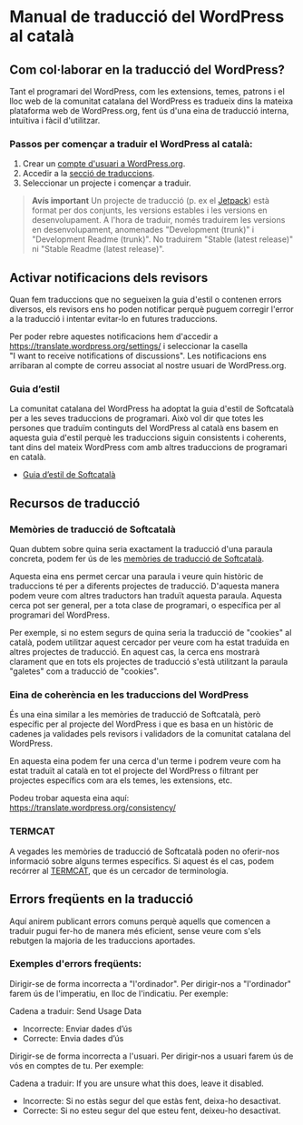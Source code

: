 # Manual de traducció del WordPress al català

## Com col·laborar en la traducció del WordPress?

Tant el programari del WordPress, com les extensions, temes, patrons i el lloc web de la comunitat catalana del WordPress es tradueix dins la mateixa plataforma web de WordPress.org, fent ús d'una eina de traducció interna, intuïtiva i fàcil d'utilitzar.

### Passos per començar a traduir el WordPress al català:

1. Crear un [compte d'usuari a WordPress.org](https://login.wordpress.org/register?locale=ca).
2. Accedir a la [secció de traduccions](https://translate.wordpress.org/locale/ca/default/).
3. Seleccionar un projecte i començar a traduir.

> **Avís important**
> Un projecte de traducció (p. ex el [Jetpack](https://translate.wordpress.org/locale/ca/default/wp-plugins/jetpack/)) està format per dos conjunts, les versions estables i les versions en desenvolupament. A l'hora de traduir, només traduirem les versions en desenvolupament, anomenades "Development (trunk)" i "Development Readme (trunk)". No traduirem "Stable (latest release)" ni "Stable Readme (latest release)".

## Activar notificacions dels revisors

Quan fem traduccions que no segueixen la guia d'estil o contenen errors diversos, els revisors ens ho poden notificar perquè puguem corregir l'error a la traducció i intentar evitar-lo en futures traduccions.

Per poder rebre aquestes notificacions hem d'accedir a https://translate.wordpress.org/settings/ i seleccionar la casella "I want to receive notifications of discussions". Les notificacions ens arribaran al compte de correu associat al nostre usuari de WordPress.org.

### Guia d’estil

La comunitat catalana del WordPress ha adoptat la guia d'estil de Softcatalà per a les seves traduccions de programari. Això vol dir que totes les persones que traduïm continguts del WordPress al català ens basem en aquesta guia d'estil perquè les traduccions siguin consistents i coherents, tant dins del mateix WordPress com amb altres traduccions de programari en català.

- [Guia d’estil de Softcatalà](https://www.softcatala.org/guia-estil-de-softcatala/)

## Recursos de traducció

### Memòries de traducció de Softcatalà

Quan dubtem sobre quina seria exactament la traducció d'una paraula concreta, podem fer ús de les [memòries de traducció de Softcatalà](https://www.softcatala.org/recursos/memories/). 

Aquesta eina ens permet cercar una paraula i veure quin històric de traduccions té per a diferents projectes de traducció. D'aquesta manera podem veure com altres traductors han traduït aquesta paraula. Aquesta cerca pot ser general, per a tota clase de programari, o específica per al programari del WordPress.

Per exemple, si no estem segurs de quina seria la traducció de "cookies" al català, podem utilitzar aquest cercador per veure com ha estat traduïda en altres projectes de traducció. En aquest cas, la cerca ens mostrarà clarament que en tots els projectes de traducció s'està utilitzant la paraula "galetes" com a traducció de "cookies".

### Eina de coherència en les traduccions del WordPress

És una eina similar a les memòries de traducció de Softcatalà, però específic per al projecte del WordPress i que es basa en un històric de cadenes ja validades pels revisors i validadors de la comunitat catalana del WordPress.

En aquesta eina podem fer una cerca d'un terme i podrem veure com ha estat traduït al català en tot el projecte del WordPress o filtrant per projectes específics com ara els temes, les extensions, etc.

Podeu trobar aquesta eina aquí: https://translate.wordpress.org/consistency/

### TERMCAT

A vegades les memòries de traducció de Softcatalà poden no oferir-nos informació sobre alguns termes específics. Si aquest és el cas, podem recórrer al [TERMCAT](https://www.termcat.cat/ca), que és un cercador de terminologia.

## Errors freqüents en la traducció

Aquí anirem publicant errors comuns perquè aquells que comencen a traduir pugui fer-ho de manera més eficient, sense veure com s'els rebutgen la majoria de les traduccions aportades.

### Exemples d'errors freqüents:

Dirigir-se de forma incorrecta a "l'ordinador". Per dirigir-nos a "l'ordinador" farem ús de l'imperatiu, en lloc de l'indicatiu. Per exemple:

Cadena a traduir: Send Usage Data

- Incorrecte: Enviar dades d’ús
- Correcte: Envia dades d’ús

Dirigir-se de forma incorrecta a l'usuari. Per dirigir-nos a usuari farem ús de vós en comptes de tu. Per exemple:

Cadena a traduir: If you are unsure what this does, leave it disabled.

- Incorrecte: Si no estàs segur del que estàs fent, deixa-ho desactivat.
- Correcte: Si no esteu segur del que esteu fent, deixeu-ho desactivat.
